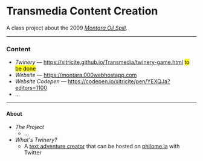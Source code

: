 Transmedia Content Creation
===
A class project about the 2009 _[Montara Oil Spill](https://en.wikipedia.org/wiki/Montara_oil_spill)_.

---

### Content
+ _Twinery_ — https://xitricite.github.io/Transmedia/twinery-game.html <mark>to be done </mark>
+ _Website_ — https://montara.000webhostapp.com
+ _Website Codepen_ — https://codepen.io/xitricite/pen/YEXQJa?editors=1100
+ ...

---

#### About
+ _The Project_
  - ...
+ _What's Twinery?_
  - A [text adventure creator](https://twinery.org/) that can be hosted on [philome.la](https://philome.la) with Twitter
